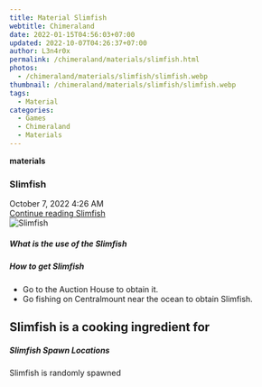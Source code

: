 ```yaml
---
title: Material Slimfish
webtitle: Chimeraland
date: 2022-01-15T04:56:03+07:00
updated: 2022-10-07T04:26:37+07:00
author: L3n4r0x
permalink: /chimeraland/materials/slimfish.html
photos:
  - /chimeraland/materials/slimfish/slimfish.webp
thumbnail: /chimeraland/materials/slimfish/slimfish.webp
tags:
  - Material
categories:
  - Games
  - Chimeraland
  - Materials
---
```


<section id="bootstrap-wrapper">
  <link
    rel="stylesheet"
    href="https://cdn.statically.io/gh/dimaslanjaka/Web-Manajemen/40ac3225/css/bootstrap-4.5-wrapper.css"
  />
  <div
    class="row g-0 border rounded overflow-hidden flex-md-row mb-4 shadow-sm position-relative"
  >
    <div class="col p-4 d-flex flex-column position-static">
      <strong class="d-inline-block mb-2 text-success">materials</strong>
      <h3 class="mb-0">Slimfish</h3>
      <div class="mb-1 text-muted">October 7, 2022 4:26 AM</div>
      <a href="#" class="stretched-link d-none">Continue reading Slimfish</a>
    </div>
    <div class="col-auto d-none d-lg-block">
      <img src="/chimeraland/materials/slimfish/slimfish.webp" alt="Slimfish" />
    </div>
  </div>
  <div class="row">
    <div class="col-lg-6 col-12 mb-2">
      <div class="card">
        <div class="card-body">
          <h5 class="card-title">What is the use of the Slimfish</h5>
          <div class="card-text"><ul></ul></div>
        </div>
      </div>
    </div>
    <div class="col-lg-6 col-12 mb-2">
      <div class="card">
        <div class="card-body">
          <h5 class="card-title">How to get Slimfish</h5>
          <div class="card-text">
            <ul>
              <li>Go to the Auction House to obtain it.</li>
              <li>
                Go fishing on Centralmount near the ocean to obtain Slimfish.
              </li>
            </ul>
          </div>
        </div>
      </div>
    </div>
    <div class="col-lg-6 col-12 mb-2">
      <h2 id="cookable">Slimfish is a cooking ingredient for</h2>
    </div>
    <div class="col-12 mb-2">
      <h5>Slimfish Spawn Locations</h5>
      <p>Slimfish is randomly spawned</p>
    </div>
  </div>
</section>